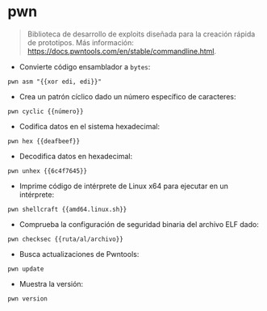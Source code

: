 # pwn

> Biblioteca de desarrollo de exploits diseñada para la creación rápida de prototipos.
> Más información: <https://docs.pwntools.com/en/stable/commandline.html>.

- Convierte código ensamblador a `bytes`:

`pwn asm "{{xor edi, edi}}"`

- Crea un patrón cíclico dado un número específico de caracteres:

`pwn cyclic {{número}}`

- Codifica datos en el sistema hexadecimal:

`pwn hex {{deafbeef}}`

- Decodifica datos en hexadecimal:

`pwn unhex {{6c4f7645}}`

- Imprime código de intérprete de Linux x64 para ejecutar en un intérprete:

`pwn shellcraft {{amd64.linux.sh}}`

- Comprueba la configuración de seguridad binaria del archivo ELF dado:

`pwn checksec {{ruta/al/archivo}}`

- Busca actualizaciones de Pwntools:

`pwn update`

- Muestra la versión:

`pwn version`
